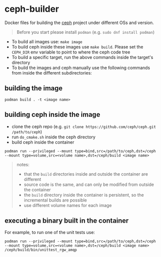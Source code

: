 # ceph-builder
Docker files for building the [ceph](https://github.com/ceph/ceph) project under different OSs and version.

> Before you start please install `podman` (e.g. `sudo dnf install podman`)

- To build all images use: `make image`
- To build ceph inside these images use `make build`. Please set the `CEPH_DIR` env variable to point to where the ceph code tree
- To build a specific target, run the above commands inside the target's directory
- To build the images and ceph manually use the following commands from inside the different subdirectories:

## building the image
```
podman build . -t <image name>
```

## building ceph inside the image
- clone the ceph repo (e.g. ``git clone https://github.com/ceph/ceph.git /path/to/ceph``)
- run ``do_cmake.sh`` inside the ceph directory
- build ceph inside the container
```
podman run --privileged --mount type=bind,src=/path/to/ceph,dst=/ceph --mount type=volume,src=<volume name>,dst=/ceph/build <image name>
```
> notes:
> - that the ``build`` directories inside and outside the container are different
> - source code is the same, and can only be modified from outside the container
> - the ``build`` directory inside the container is persistent, so the incremental builds are possible
> - use different volume names for each image

## executing a binary built in the container
For example, to run one of the unit tests use:
```
podman run --privileged --mount type=bind,src=/path/to/ceph,dst=/ceph --mount type=volume,src=<volume name>,dst=/ceph/build <image name> /ceph/build/bin/unittest_rgw_amqp
```

